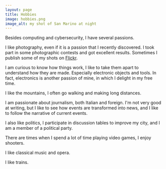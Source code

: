 ```yaml
---
layout: page
title: Hobbies
image: hobbies.png
image_alt: my shot of San Marino at night
---
```


Besides computing and cybersecurity, I have several passions.

I like photography, even if it is a passion that I recently discovered. I took part in some photographic contests and got excellent results. Sometimes I publish some of my shots on [Flickr](https://www.flickr.com/photos/eciavatta/).

I am curious to know how things work, I like to take them apart to understand how they are made. Especially electronic objects and tools. In fact, electronics is another passion of mine, in which I delight in my free time.

I like the mountains, I often go walking and making long distances.

I am passionate about journalism, both Italian and foreign. I'm not very good at writing, but I like to see how events are transformed into news, and I like to follow the narrative of current events.

I also like politics, I participate in discussion tables to improve my city, and I am a member of a political party.

There are times when I spend a lot of time playing video games, I enjoy shooters.

I like classical music and opera.

I like trains.
